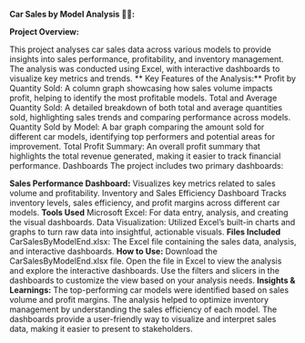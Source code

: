 

**Car Sales by Model Analysis 🚗💼:**

**Project Overview:**

This project analyses car sales data across various models to provide insights into sales performance, profitability, and inventory management. The analysis was conducted using Excel, with interactive dashboards to visualize key metrics and trends.
**
Key Features of the Analysis:**
Profit by Quantity Sold: A column graph showcasing how sales volume impacts profit, helping to identify the most profitable models.
Total and Average Quantity Sold: A detailed breakdown of both total and average quantities sold, highlighting sales trends and comparing performance across models.
Quantity Sold by Model: A bar graph comparing the amount sold for different car models, identifying top performers and potential areas for improvement.
Total Profit Summary: An overall profit summary that highlights the total revenue generated, making it easier to track financial performance.
Dashboards
The project includes two primary dashboards:

**Sales Performance Dashboard:**
Visualizes key metrics related to sales volume and profitability.
Inventory and Sales Efficiency Dashboard
Tracks inventory levels, sales efficiency, and profit margins across different car models.
**Tools Used**
Microsoft Excel: For data entry, analysis, and creating the visual dashboards.
Data Visualization: Utilized Excel’s built-in charts and graphs to turn raw data into insightful, actionable visuals.
**Files Included**
CarSalesByModelEnd.xlsx: The Excel file containing the sales data, analysis, and interactive dashboards.
**How to Use:**
Download the CarSalesByModelEnd.xlsx file.
Open the file in Excel to view the analysis and explore the interactive dashboards.
Use the filters and slicers in the dashboards to customize the view based on your analysis needs.
**Insights & Learnings:**
The top-performing car models were identified based on sales volume and profit margins.
The analysis helped to optimize inventory management by understanding the sales efficiency of each model.
The dashboards provide a user-friendly way to visualize and interpret sales data, making it easier to present to stakeholders.
